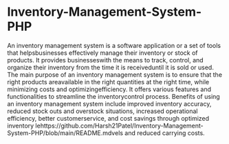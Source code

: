 # Inventory-Management-System-PHP
An inventory management system is a software application or a set of tools that helpsbusinesses effectively manage their inventory or stock of products. It provides businesseswith the means to track, control, and organize their inventory from the time it is receiveduntil
it is sold or used. The main purpose of an inventory management system is to ensure that the right products areavailable in the right quantities at the right time, while minimizing costs and optimizingefficiency. It offers various features and functionalities to streamline the inventorycontrol
process. Benefits of using an inventory management system include improved inventory accuracy, reduced stock outs and overstock situations, increased operational efficiency, better customerservice, and cost savings through optimized inventory lehttps://github.com/Harsh21Patel/Inventory-Management-System-PHP/blob/main/README.mdvels and reduced carrying costs.
